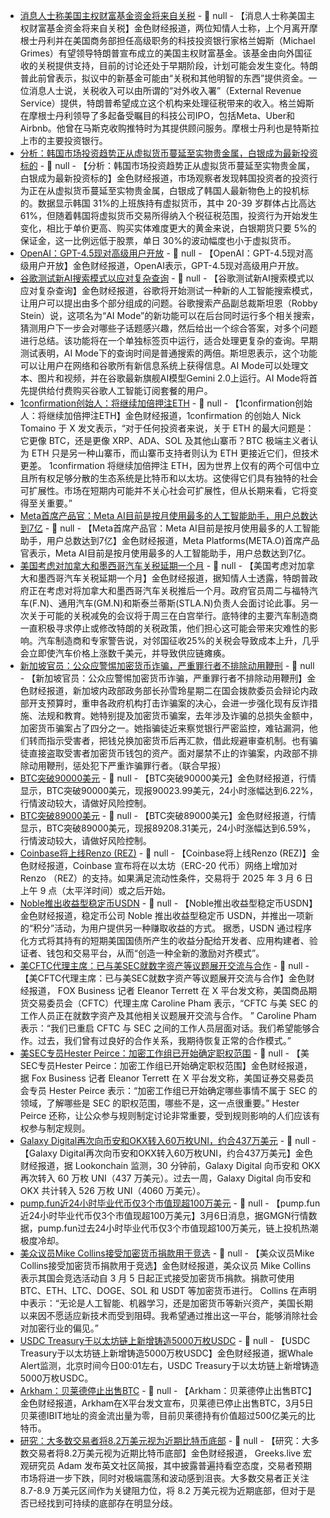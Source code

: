 - [消息人士称美国主权财富基金资金将来自关税](https://flash.jin10.com/detail/20250306022340239800) - 📰 null - 【消息人士称美国主权财富基金资金将来自关税】金色财经报道，两位知情人士称，上个月离开摩根士丹利并在美国商务部担任高级职务的科技投资银行家格兰姆斯（Michael Grimes）有望领导特朗普宣布成立的美国主权财富基金。该基金由向外国征收的关税提供支持，目前的讨论还处于早期阶段，计划可能会发生变化。特朗普此前曾表示，拟议中的新基金可能由“关税和其他明智的东西”提供资金。一位消息人士说，关税收入可以由所谓的“对外收入署”（External Revenue Service）提供，特朗普希望成立这个机构来处理征税带来的收入。格兰姆斯在摩根士丹利领导了多起备受瞩目的科技公司IPO，包括Meta、Uber和Airbnb。他曾在马斯克收购推特时为其提供顾问服务。摩根士丹利也是特斯拉上市的主要投资银行。
- [分析：韩国市场投资趋势正从虚拟货币蔓延至实物贵金属，白银成为最新投资标的](https://mp.weixin.qq.com/s?__biz=MzU5NzEyMDMzNw==&mid=2247529346&idx=1&sn=31bb5170314744e999726b7a254560cd) - 📰 null - 【分析：韩国市场投资趋势正从虚拟货币蔓延至实物贵金属，白银成为最新投资标的】金色财经报道，市场观察者发现韩国投资者的投资行为正在从虚拟货币蔓延至实物贵金属，白银成了韩国人最新物色上的投机标的。数据显示韩国 31%的上班族持有虚拟货币，其中 20-39 岁群体占比高达 61%，但随着韩国将虚拟货币交易所得纳入个税征税范围，投资行为开始发生变化，相比于单价更高、购买实体难度更大的黄金来说，白银期货只要 5%的保证金，这一比例远低于股票，单日 30%的波动幅度也小于虚拟货币。
- [OpenAI：GPT-4.5现对高级用户开放](https://flash.jin10.com/detail/20250306020338663800) - 📰 null - 【OpenAI：GPT-4.5现对高级用户开放】金色财经报道，OpenAI表示，GPT-4.5现对高级用户开放。
- [谷歌测试新AI搜索模式以应对复杂查询](https://flash.jin10.com/detail/20250306015220830800) - 📰 null - 【谷歌测试新AI搜索模式以应对复杂查询】金色财经报道，谷歌将开始测试一种新的人工智能搜索模式，让用户可以提出由多个部分组成的问题。谷歌搜索产品副总裁斯坦恩（Robby Stein）说，这项名为“AI Mode”的新功能可以在后台同时运行多个相关搜索，猜测用户下一步会对哪些子话题感兴趣，然后给出一个综合答案，对多个问题进行总结。该功能将在一个单独标签页中运行，适合处理更复杂的查询。早期测试表明，AI Mode下的查询时间是普通搜索的两倍。斯坦恩表示，这个功能可以让用户在网络和谷歌所有新信息系统上获得信息。AI Mode可以处理文本、图片和视频，并在谷歌最新旗舰AI模型Gemini 2.0上运行。AI Mode将首先提供给付费购买谷歌人工智能订阅套餐的用户。
- [1confirmation创始人：将继续加倍押注ETH](https://x.com/NTmoney/status/1897331306264191253) - 📰 null - 【1confirmation创始人：将继续加倍押注ETH】金色财经报道，1confirmation 的创始人 Nick Tomaino 于 X 发文表示，“对于任何投资者来说，关于 ETH 的最大问题是：它更像 BTC，还是更像 XRP、ADA、SOL 及其他山寨币？BTC 极端主义者认为 ETH 只是另一种山寨币，而山寨币支持者则认为 ETH 更接近它们，但技术更差。 
1confirmation 将继续加倍押注 ETH，因为世界上仅有的两个可信中立且所有权足够分散的生态系统是比特币和以太坊。这使得它们具有独特的社会可扩展性。市场在短期内可能并不关心社会可扩展性，但从长期来看，它将变得至关重要。”
- [Meta首席产品官：Meta AI目前是按月使用最多的人工智能助手，用户总数达到7亿](https://flash.jin10.com/detail/20250306012331084800) - 📰 null - 【Meta首席产品官：Meta AI目前是按月使用最多的人工智能助手，用户总数达到7亿】金色财经报道，Meta Platforms(META.O)首席产品官表示，Meta AI目前是按月使用最多的人工智能助手，用户总数达到7亿。
- [美国考虑对加拿大和墨西哥汽车关税延期一个月](https://flash.jin10.com/detail/20250306011219718800) - 📰 null - 【美国考虑对加拿大和墨西哥汽车关税延期一个月】金色财经报道，据知情人士透露，特朗普政府正在考虑对将加拿大和墨西哥汽车关税推后一个月。政府官员周二与福特汽车(F.N)、通用汽车(GM.N)和斯泰兰蒂斯(STLA.N)负责人会面讨论此事。另一次关于可能的关税减免的会议将于周三在白宫举行。底特律的主要汽车制造商一直积极寻求停止或修改特朗的关税政策，他们担心这可能会带来灾难性的影响。汽车制造商和专家警告说，对邻国征收25%的关税会导致成本上升，几乎会立即使汽车价格上涨数千美元，并导致供应链瘫痪。
- [新加坡官员：公众应警惕加密货币诈骗，严重罪行者不排除动用鞭刑](https://www.zaobao.com.sg/news/singapore/story20250304-5963363) - 📰 null - 【新加坡官员：公众应警惕加密货币诈骗，严重罪行者不排除动用鞭刑】金色财经报道，新加坡内政部政务部长孙雪玲星期二在国会拨款委员会辩论内政部开支预算时，重申各政府机构打击诈骗案的决心，会进一步强化现有反诈措施、法规和教育。她特别提及加密货币骗案，去年涉及诈骗的总损失金额中，加密货币骗案占了四分之一。她指骗徒近来察觉银行严密监控，难钻漏洞，他们转而指示受害者，把钱兑换加密货币后再汇款，借此规避审查机制。也有骗徒直接盗取受害者加密货币钱包的资产。面对屡禁不止的诈骗案，内政部不排除动用鞭刑，惩处犯下严重诈骗罪行者。（联合早报）
- [BTC突破90000美元]() - 📰 null - 【BTC突破90000美元】金色财经报道，行情显示，BTC突破90000美元，现报90023.99美元，24小时涨幅达到6.22%，行情波动较大，请做好风险控制。
- [BTC突破89000美元]() - 📰 null - 【BTC突破89000美元】金色财经报道，行情显示，BTC突破89000美元，现报89208.31美元，24小时涨幅达到6.59%，行情波动较大，请做好风险控制。
- [Coinbase将上线Renzo (REZ)](https://x.com/CoinbaseAssets/status/1897329754673381457) - 📰 null - 【Coinbase将上线Renzo (REZ)】金色财经报道，Coinbase 宣布将在以太坊（ERC-20 代币）网络上增加对 Renzo （REZ）的支持。如果满足流动性条件，交易将于 2025 年 3 月 6 日上午 9 点（太平洋时间）或之后开始。
- [Noble推出收益型稳定币USDN](https://www.theblock.co/post/344602/cosmos-based-nobles-yield-paying-usdn-stablecoin-is-live-offers-users-4-15-returns) - 📰 null - 【Noble推出收益型稳定币USDN】金色财经报道，稳定币公司 Noble 推出收益型稳定币 USDN，并推出一项新的“积分”活动，为用户提供另一种赚取收益的方式。 
据悉，USDN 通过程序化方式将其持有的短期美国国债所产生的收益分配给开发者、应用构建者、验证者、钱包和交易平台，从而“创造一种全新的激励对齐模式”。
- [美CFTC代理主席：已与美SEC就数字资产等议题展开交流与合作](https://x.com/EleanorTerrett/status/1897321036019794262) - 📰 null - 【美CFTC代理主席：已与美SEC就数字资产等议题展开交流与合作】金色财经报道， FOX Business 记者 Eleanor Terrett 在 X 平台发文称，美国商品期货交易委员会（CFTC）代理主席 Caroline Pham 表示，“CFTC 与美 SEC 的工作人员正在就数字资产及其他相关议题展开交流与合作。 ” Caroline Pham 表示：“我们已重启 CFTC 与 SEC 之间的工作人员层面对话。我们希望能够合作。过去，我们曾有过良好的合作关系，我期待恢复正常的合作模式。”
- [美SEC专员Hester Peirce：加密工作组已开始确定职权范围](https://x.com/EleanorTerrett/status/1897322193836441735) - 📰 null - 【美SEC专员Hester Peirce：加密工作组已开始确定职权范围】金色财经报道，据 Fox Business 记者 Eleanor Terrett 在 X 平台发文称，美国证券交易委员会专员 Hester Peirce 表示：“加密工作组已开始确定哪些事情不属于 SEC 的领域，了解哪些是 SEC 的职权范围，哪些不是，这一点很重要。” Hester Peirce 还称，让公众参与规则制定讨论非常重要，受到规则影响的人们应该有权参与制定规则。
- [Galaxy Digital再次向币安和OKX转入60万枚UNI，约合437万美元](https://x.com/lookonchain/status/1897321896619983104) - 📰 null - 【Galaxy Digital再次向币安和OKX转入60万枚UNI，约合437万美元】金色财经报道，据 Lookonchain 监测，30 分钟前，Galaxy Digital 向币安和 OKX 再次转入 60 万枚 UNI（437 万美元）。过去一周，Galaxy Digital 向币安和 OKX 共计转入 526 万枚 UNI（4060 万美元）。
- [pump.fun近24小时毕业代币仅3个市值现超100万美元](https://t.me/GMGN_sol_bot?start=i_m4TE56o8) - 📰 null - 【pump.fun近24小时毕业代币仅3个市值现超100万美元】3月6日消息，据GMGN行情数据，pump.fun过去24小时毕业代币仅3个市值现超100万美元，链上投机热潮极度冷却。
- [美众议员Mike Collins接受加密货币捐款用于竞选](https://cointelegraph.com/news/rep-mike-collins-accepting-crypto-donations-campaign) - 📰 null - 【美众议员Mike Collins接受加密货币捐款用于竞选】金色财经报道，美众议员 Mike Collins 表示其国会竞选活动自 3 月 5 日起正式接受加密货币捐款。捐款可使用 BTC、ETH、LTC、DOGE、SOL 和 USDT 等加密货币进行。 
Collins 在声明中表示：“无论是人工智能、机器学习，还是加密货币等新兴资产，美国长期以来因不愿适应新技术而受到阻碍。我希望通过推出这一平台，能够消除社会对加密行业的偏见。”
- [USDC Treasury于以太坊链上新增铸造5000万枚USDC](https://x.com/whale_alert/status/1897316587410985018) - 📰 null - 【USDC Treasury于以太坊链上新增铸造5000万枚USDC】金色财经报道，据Whale Alert监测，北京时间今日00:01左右，USDC Treasury于以太坊链上新增铸造5000万枚USDC。
- [Arkham：贝莱德停止出售BTC](https://x.com/arkham/status/1897316125182132722) - 📰 null - 【Arkham：贝莱德停止出售BTC】金色财经报道，Arkham在X平台发文宣布，贝莱德已停止出售BTC，3月5日贝莱德IBIT地址的资金流出量为零，目前贝莱德持有价值超过500亿美元的比特币。
- [研究：大多数交易者将8.2万美元视为近期比特币底部](https://x.com/BTC__options/status/1897315351005946078) - 📰 null - 【研究：大多数交易者将8.2万美元视为近期比特币底部】金色财经报道， Greeks.live 宏观研究员 Adam 发布英文社区简报，其中披露普遍持看空态度，交易者预期市场将进一步下跌，同时对极端震荡和波动感到沮丧。大多数交易者正关注 8.7-8.9 万美元区间作为关键阻力位，将 8.2 万美元视为近期底部，但对于是否已经找到可持续的底部存在明显分歧。
